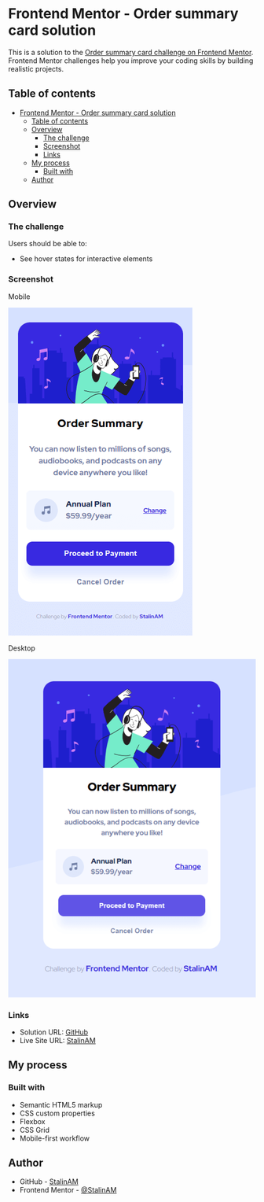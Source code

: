 # Frontend Mentor - Order summary card solution

This is a solution to the [Order summary card challenge on Frontend Mentor](https://www.frontendmentor.io/challenges/order-summary-component-QlPmajDUj). Frontend Mentor challenges help you improve your coding skills by building realistic projects.

## Table of contents

- [Frontend Mentor - Order summary card solution](#frontend-mentor---order-summary-card-solution)
  - [Table of contents](#table-of-contents)
  - [Overview](#overview)
    - [The challenge](#the-challenge)
    - [Screenshot](#screenshot)
    - [Links](#links)
  - [My process](#my-process)
    - [Built with](#built-with)
  - [Author](#author)

## Overview

### The challenge

Users should be able to:

- See hover states for interactive elements

### Screenshot

Mobile

![](./images/screenshot1.png)

Desktop

![](./images/screenshot2.png)

### Links

- Solution URL: [GitHub](https://github.com/StalinAM/order-summary.git)
- Live Site URL: [StalinAM](https://stalinam.github.io/order-summary/)

## My process

### Built with

- Semantic HTML5 markup
- CSS custom properties
- Flexbox
- CSS Grid
- Mobile-first workflow
  
## Author

- GitHub - [StalinAM](https://github.com/StalinAM)
- Frontend Mentor - [@StalinAM](https://www.frontendmentor.io/profile/StalinAM)